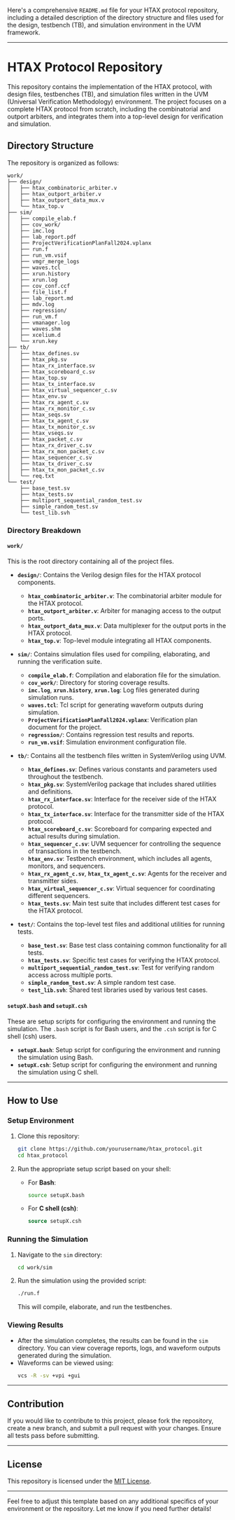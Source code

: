 Here's a comprehensive `README.md` file for your HTAX protocol repository, including a detailed description of the directory structure and files used for the design, testbench (TB), and simulation environment in the UVM framework.

---

# HTAX Protocol Repository

This repository contains the implementation of the HTAX protocol, with design files, testbenches (TB), and simulation files written in the UVM (Universal Verification Methodology) environment. The project focuses on a complete HTAX protocol from scratch, including the combinatorial and outport arbiters, and integrates them into a top-level design for verification and simulation.

## Directory Structure

The repository is organized as follows:

```
work/
├── design/
│   ├── htax_combinatoric_arbiter.v
│   ├── htax_outport_arbiter.v
│   ├── htax_outport_data_mux.v
│   └── htax_top.v
├── sim/
│   ├── compile_elab.f
│   ├── cov_work/
│   ├── imc.log
│   ├── lab_report.pdf
│   ├── ProjectVerificationPlanFall2024.vplanx
│   ├── run.f
│   ├── run_vm.vsif
│   ├── vmgr_merge_logs
│   ├── waves.tcl
│   ├── xrun.history
│   ├── xrun.log
│   ├── cov_conf.ccf
│   ├── file_list.f
│   ├── lab_report.md
│   ├── mdv.log
│   ├── regression/
│   ├── run_vm.f
│   ├── vmanager.log
│   ├── waves.shm
│   ├── xcelium.d
│   └── xrun.key
├── tb/
│   ├── htax_defines.sv
│   ├── htax_pkg.sv
│   ├── htax_rx_interface.sv
│   ├── htax_scoreboard_c.sv
│   ├── htax_top.sv
│   ├── htax_tx_interface.sv
│   ├── htax_virtual_sequencer_c.sv
│   ├── htax_env.sv
│   ├── htax_rx_agent_c.sv
│   ├── htax_rx_monitor_c.sv
│   ├── htax_seqs.sv
│   ├── htax_tx_agent_c.sv
│   ├── htax_tx_monitor_c.sv
│   ├── htax_vseqs.sv
│   ├── htax_packet_c.sv
│   ├── htax_rx_driver_c.sv
│   ├── htax_rx_mon_packet_c.sv
│   ├── htax_sequencer_c.sv
│   ├── htax_tx_driver_c.sv
│   ├── htax_tx_mon_packet_c.sv
│   └── req.txt
└── test/
    ├── base_test.sv
    ├── htax_tests.sv
    ├── multiport_sequential_random_test.sv
    ├── simple_random_test.sv
    └── test_lib.svh
```

### Directory Breakdown

#### `work/`

This is the root directory containing all of the project files.

- **`design/`**: Contains the Verilog design files for the HTAX protocol components.
  - **`htax_combinatoric_arbiter.v`**: The combinatorial arbiter module for the HTAX protocol.
  - **`htax_outport_arbiter.v`**: Arbiter for managing access to the output ports.
  - **`htax_outport_data_mux.v`**: Data multiplexer for the output ports in the HTAX protocol.
  - **`htax_top.v`**: Top-level module integrating all HTAX components.

- **`sim/`**: Contains simulation files used for compiling, elaborating, and running the verification suite.
  - **`compile_elab.f`**: Compilation and elaboration file for the simulation.
  - **`cov_work/`**: Directory for storing coverage results.
  - **`imc.log`**, **`xrun.history`**, **`xrun.log`**: Log files generated during simulation runs.
  - **`waves.tcl`**: Tcl script for generating waveform outputs during simulation.
  - **`ProjectVerificationPlanFall2024.vplanx`**: Verification plan document for the project.
  - **`regression/`**: Contains regression test results and reports.
  - **`run_vm.vsif`**: Simulation environment configuration file.

- **`tb/`**: Contains all the testbench files written in SystemVerilog using UVM.
  - **`htax_defines.sv`**: Defines various constants and parameters used throughout the testbench.
  - **`htax_pkg.sv`**: SystemVerilog package that includes shared utilities and definitions.
  - **`htax_rx_interface.sv`**: Interface for the receiver side of the HTAX protocol.
  - **`htax_tx_interface.sv`**: Interface for the transmitter side of the HTAX protocol.
  - **`htax_scoreboard_c.sv`**: Scoreboard for comparing expected and actual results during simulation.
  - **`htax_sequencer_c.sv`**: UVM sequencer for controlling the sequence of transactions in the testbench.
  - **`htax_env.sv`**: Testbench environment, which includes all agents, monitors, and sequencers.
  - **`htax_rx_agent_c.sv`**, **`htax_tx_agent_c.sv`**: Agents for the receiver and transmitter sides.
  - **`htax_virtual_sequencer_c.sv`**: Virtual sequencer for coordinating different sequencers.
  - **`htax_tests.sv`**: Main test suite that includes different test cases for the HTAX protocol.

- **`test/`**: Contains the top-level test files and additional utilities for running tests.
  - **`base_test.sv`**: Base test class containing common functionality for all tests.
  - **`htax_tests.sv`**: Specific test cases for verifying the HTAX protocol.
  - **`multiport_sequential_random_test.sv`**: Test for verifying random access across multiple ports.
  - **`simple_random_test.sv`**: A simple random test case.
  - **`test_lib.svh`**: Shared test libraries used by various test cases.

#### `setupX.bash` and `setupX.csh`

These are setup scripts for configuring the environment and running the simulation. The `.bash` script is for Bash users, and the `.csh` script is for C shell (csh) users.

- **`setupX.bash`**: Setup script for configuring the environment and running the simulation using Bash.
- **`setupX.csh`**: Setup script for configuring the environment and running the simulation using C shell.

---

## How to Use

### Setup Environment

1. Clone this repository:
   ```bash
   git clone https://github.com/yourusername/htax_protocol.git
   cd htax_protocol
   ```

2. Run the appropriate setup script based on your shell:
   - For **Bash**:
     ```bash
     source setupX.bash
     ```
   - For **C shell (csh)**:
     ```csh
     source setupX.csh
     ```

### Running the Simulation

1. Navigate to the `sim` directory:
   ```bash
   cd work/sim
   ```

2. Run the simulation using the provided script:
   ```bash
   ./run.f
   ```

   This will compile, elaborate, and run the testbenches.

### Viewing Results

- After the simulation completes, the results can be found in the `sim` directory. You can view coverage reports, logs, and waveform outputs generated during the simulation.
- Waveforms can be viewed using:
  ```bash
  vcs -R -sv +vpi +gui
  ```

---

## Contribution

If you would like to contribute to this project, please fork the repository, create a new branch, and submit a pull request with your changes. Ensure all tests pass before submitting.

---

## License

This repository is licensed under the [MIT License](LICENSE).

---

Feel free to adjust this template based on any additional specifics of your environment or the repository. Let me know if you need further details!
